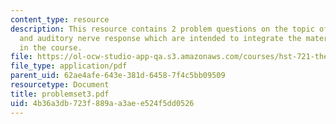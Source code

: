 ```yaml
---
content_type: resource
description: This resource contains 2 problem questions on the topic of afferent transmission
  and auditory nerve response which are intended to integrate the material learned
  in the course.
file: https://ol-ocw-studio-app-qa.s3.amazonaws.com/courses/hst-721-the-peripheral-auditory-system-fall-2005/4b36a3db723f889aa3aee524f5dd0526_problemset3.pdf
file_type: application/pdf
parent_uid: 62ae4afe-643e-381d-6458-7f4c5bb09509
resourcetype: Document
title: problemset3.pdf
uid: 4b36a3db-723f-889a-a3ae-e524f5dd0526
---
```

